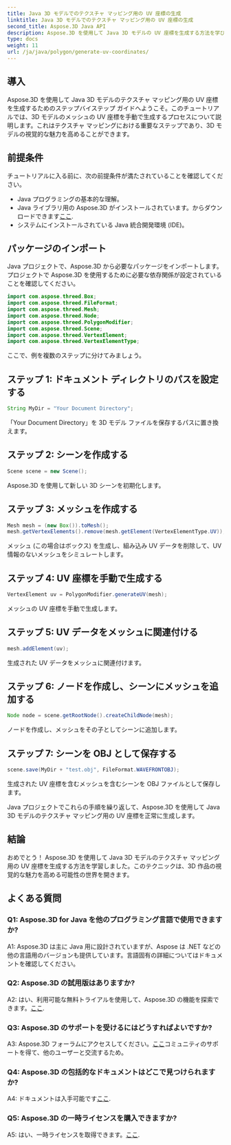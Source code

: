 ```yaml
---
title: Java 3D モデルでのテクスチャ マッピング用の UV 座標の生成
linktitle: Java 3D モデルでのテクスチャ マッピング用の UV 座標の生成
second_title: Aspose.3D Java API
description: Aspose.3D を使用して Java 3D モデルの UV 座標を生成する方法を学びます。このステップバイステップのガイドを使用して、プロジェクトのテクスチャ マッピングを強化します。
type: docs
weight: 11
url: /ja/java/polygon/generate-uv-coordinates/
---
```

## 導入

Aspose.3D を使用して Java 3D モデルのテクスチャ マッピング用の UV 座標を生成するためのステップバイステップ ガイドへようこそ。このチュートリアルでは、3D モデルのメッシュの UV 座標を手動で生成するプロセスについて説明します。これはテクスチャ マッピングにおける重要なステップであり、3D モデルの視覚的な魅力を高めることができます。

## 前提条件

チュートリアルに入る前に、次の前提条件が満たされていることを確認してください。

- Java プログラミングの基本的な理解。
-  Java ライブラリ用の Aspose.3D がインストールされています。からダウンロードできます[ここ](https://releases.aspose.com/3d/java/).
- システムにインストールされている Java 統合開発環境 (IDE)。

## パッケージのインポート

Java プロジェクトで、Aspose.3D から必要なパッケージをインポートします。プロジェクトで Aspose.3D を使用するために必要な依存関係が設定されていることを確認してください。

```java
import com.aspose.threed.Box;
import com.aspose.threed.FileFormat;
import com.aspose.threed.Mesh;
import com.aspose.threed.Node;
import com.aspose.threed.PolygonModifier;
import com.aspose.threed.Scene;
import com.aspose.threed.VertexElement;
import com.aspose.threed.VertexElementType;
```

ここで、例を複数のステップに分けてみましょう。

## ステップ 1: ドキュメント ディレクトリのパスを設定する

```java
String MyDir = "Your Document Directory";
```

「Your Document Directory」を 3D モデル ファイルを保存するパスに置き換えます。

## ステップ 2: シーンを作成する

```java
Scene scene = new Scene();
```

Aspose.3D を使用して新しい 3D シーンを初期化します。

## ステップ 3: メッシュを作成する

```java
Mesh mesh = (new Box()).toMesh();
mesh.getVertexElements().remove(mesh.getElement(VertexElementType.UV));
```

メッシュ (この場合はボックス) を生成し、組み込み UV データを削除して、UV 情報のないメッシュをシミュレートします。

## ステップ 4: UV 座標を手動で生成する

```java
VertexElement uv = PolygonModifier.generateUV(mesh);
```

メッシュの UV 座標を手動で生成します。

## ステップ 5: UV データをメッシュに関連付ける

```java
mesh.addElement(uv);
```

生成された UV データをメッシュに関連付けます。

## ステップ 6: ノードを作成し、シーンにメッシュを追加する

```java
Node node = scene.getRootNode().createChildNode(mesh);
```

ノードを作成し、メッシュをその子としてシーンに追加します。

## ステップ 7: シーンを OBJ として保存する

```java
scene.save(MyDir + "test.obj", FileFormat.WAVEFRONTOBJ);
```

生成された UV 座標を含むメッシュを含むシーンを OBJ ファイルとして保存します。

Java プロジェクトでこれらの手順を繰り返して、Aspose.3D を使用して Java 3D モデルのテクスチャ マッピング用の UV 座標を正常に生成します。

## 結論

おめでとう！ Aspose.3D を使用して Java 3D モデルのテクスチャ マッピング用の UV 座標を生成する方法を学習しました。このテクニックは、3D 作品の視覚的な魅力を高める可能性の世界を開きます。

## よくある質問

### Q1: Aspose.3D for Java を他のプログラミング言語で使用できますか?

A1: Aspose.3D は主に Java 用に設計されていますが、Aspose は .NET などの他の言語用のバージョンも提供しています。言語固有の詳細についてはドキュメントを確認してください。

### Q2: Aspose.3D の試用版はありますか?

 A2: はい、利用可能な無料トライアルを使用して、Aspose.3D の機能を探索できます。[ここ](https://releases.aspose.com/).

### Q3: Aspose.3D のサポートを受けるにはどうすればよいですか?

 A3: Aspose.3D フォーラムにアクセスしてください。[ここ](https://forum.aspose.com/c/3d/18)コミュニティのサポートを得て、他のユーザーと交流するため。

### Q4: Aspose.3D の包括的なドキュメントはどこで見つけられますか?

 A4: ドキュメントは入手可能です[ここ](https://reference.aspose.com/3d/java/).

### Q5: Aspose.3D の一時ライセンスを購入できますか?

 A5: はい、一時ライセンスを取得できます。[ここ](https://purchase.aspose.com/temporary-license/).